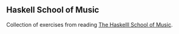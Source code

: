 ## Haskell School of Music

Collection of exercises from reading [The Haskelll School of Music](https://www.amazon.com/Haskell-School-Music-Signals-Symphonies/dp/1108416756/).

